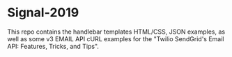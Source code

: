 # Signal-2019

This repo contains the handlebar templates HTML/CSS, JSON examples, as well as some v3 EMAIL API cURL examples for the "Twilio SendGrid's Email API: Features, Tricks, and Tips".
